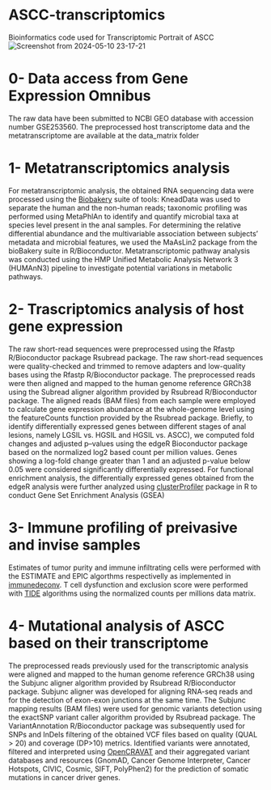 # ASCC-transcriptomics 
Bioinformatics code used for Transcriptomic Portrait of ASCC
![Screenshot from 2024-05-10 23-17-21](https://github.com/mabba777/ASCC-transcriptomics/assets/5058918/e5b2dc43-da64-40a3-84e2-00a9930be3e7)


# 0- Data access from Gene Expression Omnibus
The raw data have been submitted to NCBI GEO database with accession number GSE253560.
The preprocessed host transcriptome data and the metatranscriptome are available at the data_matrix folder

# 1- Metatranscriptomics analysis
For metatranscriptomic analysis, the obtained RNA sequencing data were processed using the [Biobakery](https://huttenhower.sph.harvard.edu/biobakery_workflows/) suite of tools: KneadData was used to separate the human and the non-human reads; taxonomic profiling was performed using MetaPhlAn to identify and quantify microbial taxa at species level present in the anal samples.
For determining the relative differential abundance and the multivariable association between subjects’ metadata and microbial features, we used the MaAsLin2 package from the bioBakery suite in R/Bioconductor.
Metatranscriptomic pathway analysis was conducted using the HMP Unified Metabolic Analysis Network 3 (HUMAnN3) pipeline to investigate potential variations in metabolic pathways.

# 2- Trascriptomics analysis of host gene expression
The raw short-read sequences were preprocessed using the Rfastp R/Bioconductor package Rsubread package. The raw short-read sequences were quality-checked and trimmed to remove adapters and low-quality bases using the Rfastp R/Bioconductor package. The preprocessed reads were then aligned and mapped to the human genome reference GRCh38 using the Subread aligner algorithm provided by Rsubread R/Bioconductor package. The aligned reads (BAM files) from each sample were employed to calculate gene expression abundance at the whole-genome level using the featureCounts function provided by the Rsubread package. Briefly, to identify differentially expressed genes between different stages of anal lesions, namely LGSIL vs. HGSIL and HGSIL vs. ASCC), we computed fold changes and adjusted p–values using the edgeR Bioconductor package based on the normalized log2 based count per million values. Genes showing a log-fold change greater than 1 and an adjusted p-value below 0.05 were considered significantly differentially expressed. For functional enrichment analysis, the differentially expressed genes obtained from the edgeR analysis were further analyzed using [clusterProfiler](https://guangchuangyu.github.io/software/clusterProfiler/) package in R to conduct Gene Set Enrichment Analysis (GSEA)

# 3- Immune profiling of preivasive and invise samples
Estimates of tumor purity and immune infiltrating cells were performed with the ESTIMATE and EPIC algorthms respectivelly as implemented in [immunedeconv](https://github.com/omnideconv/immunedeconv).
T cell dysfunction and exclusion score were performed with [TIDE](http://tide.dfci.harvard.edu/login/) algorithms using the normalized counts per millions data matrix.

# 4- Mutational analysis of ASCC based on their transcriptome
The preprocessed reads previously used for the transcriptomic analysis were aligned and mapped to the human genome reference GRCh38 using the Subjunc aligner algorithm provided by Rsubread R/Bioconductor package. Subjunc aligner was developed for aligning RNA-seq reads and for the detection of exon-exon junctions at the same time. The Subjunc mapping results (BAM files) were used for genomic variants detection using the exactSNP variant caller algorithm provided by Rsubread package. The VariantAnnotation R/Bioconductor package was subsequently used for SNPs and InDels filtering of the obtained VCF files based on quality (QUAL > 20) and coverage (DP>10) metrics. Identified variants were annotated, filtered and interpreted using [OpenCRAVAT](https://opencravat.org/) and their aggregated variant databases and resources (GnomAD, Cancer Genome Interpreter, Cancer Hotspots, CIVIC, Cosmic, SIFT, PolyPhen2) for the prediction of somatic mutations in cancer driver genes. 

